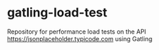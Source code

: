 # gatling-load-test
Repository for performance load tests on the API https://jsonplaceholder.typicode.com using Gatling
